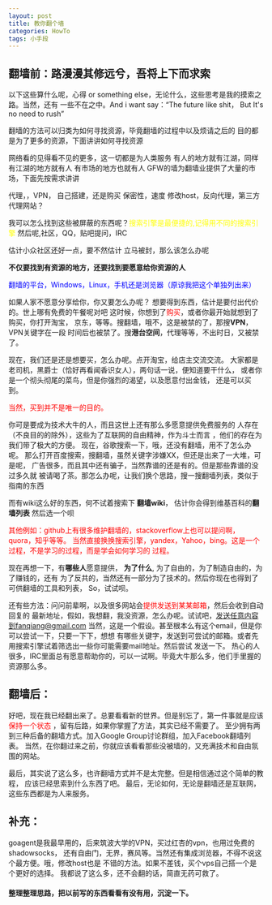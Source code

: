 ```yaml
---
layout: post
title: 教你翻个墙
categories: HowTo
tags: 小手段
---
```


## 翻墙前：路漫漫其修远兮，吾将上下而求索

以下这些算什么呢，心得 or something else，无论什么，这些思考是我的摸索之路。当然，还有
一些不在之中。And i want say：“The future like shit， But It's no need to rush”



翻墙的方法可以归类为如何寻找资源，毕竟翻墙的过程中以及烦请之后的
目的都是为了更多的资源，下面讲讲如何寻找资源

网络看的见得看不见的更多，这一切都是为人类服务
有人的地方就有江湖，同样有江湖的地方就有人
有市场的地方也就有人
GFW的墙为翻墙业提供了大量的市场，下面先按需求讲讲

代理，，VPN， 自己搭建，还是购买
保密性，速度
修改host，反向代理，第三方代理网站？


我可以怎么找到这些被屏蔽的东西呢？<font color="yellow">搜索引擎是最便捷的,记得用不同的搜索引擎</font>
然后呢,社区，QQ，贴吧提问，IRC

估计小众社区还好一点，要不然估计
立马被封，那么该怎么办呢

**不仅要找到有资源的地方，还要找到要愿意给你资源的人**

<font color="blue"> 翻墙的平台，Windows，Linux，手机还是浏览器（原谅我把这个单独列出来）</font>

如果人家不愿意分享给你，你又要怎么办呢？
想要得到东西，估计是要付出代价的。世上哪有免费的午餐呢对吧
这时候，你想到了<font color="red">购买</font>，或者你最开始就想到了购买，你打开淘宝，
京东，等等。搜翻墙，哦不，这是被禁的了，那搜**VPN**，VPN关键字在一段
时间后也被禁了。搜**港台空间**，代理等等，不出时日，又被禁了。


现在，我们还是还是想要买，怎么办呢。点开淘宝，给店主交流交流。
大家都是老司机，黑爵士（恰好再看闻香识女人），两句话一说，便知道要干什么，
或者你是一个彻头彻尾的菜鸟，但是你强烈的渴望，以及愿意付出金钱，
还是可以买到。

<font color="red">当然，买到并不是唯一的目的。</font>

你可是要成为技术大牛的人，而且这世上还有那么多愿意提供免费服务的
人存在（不良目的的除外），这些为了互联网的自由精神，作为斗士而言
，他们的存在为我们带了极大的方便。
现在，谷歌搜索一下，哦，还没有翻墙，用不了怎么办呢。
那么打开百度搜索，搜翻墙，虽然关键字涉嫌XX，但还是出来了一大堆，可是呢，
广告很多，而且其中还有骗子，当然靠谱的还是有的。但是那些靠谱的没过多久就
被请喝了茶。那怎么办呢，让我们换个思路，搜一搜翻墙列表，类似于指南的东西

而有wiki这么好的东西，何不试着搜索下 **翻墙wiki**， 估计你会得到维基百科的**翻墙列表**
然后选一个呗

<font color = "red">
其他例如：github上有很多维护翻墙的，stackoverflow上也可以提问啊，quora，知乎等等。
当然直接换换搜索引擎，yandex，Yahoo，bing。这是一个过程，不是学习的过程，而是学会如何学习的
过程。
</font>

现在再想一下，有**哪些人**愿意提供， **为了什么**, 为了自由的，为了制造自由的，为了赚钱的，还有
为了反共的，当然还有一部分为了技术的。然后你现在也得到了可供翻墙的工具和列表，
So，试试呗。

还有些方法：问问前辈啊，以及很多网站会<font color = "red" >提供发送到某某邮箱</font>，然后会收到自动回复的
最新地址，假如，我想翻，我没资源，怎么办呢。试试吧，发送任意内容到fanqiang@gmail.com
当然，这是一个假设。甚至根本么有这个email，但是你可以尝试一下，只要一下下，想想
有哪些关键字，发送到可尝试的邮箱。或者先用搜索引擎试着筛选出一些你可能需要mail地址。然后尝试
发送一下。
热心的人很多，IRC里面总有愿意帮助你的，可以一试啊。毕竟大牛那么多，他们手里握的
资源那么多。

## 翻墙后：
好吧，现在我已经翻出来了。总要看看新的世界。但是别忘了，第一件事就是应该<font color = "red" >保持一个状态</font>
，留有后路，如果你掌握了方法，其实已经不需要了。
至少拥有两到三种后备的翻墙方式。加入Google Group讨论群组，加入Facebook翻墙列表。
当然，在你翻过来之前，你就应该看看那些没被墙的，又充满技术和自由氛围的网站。




最后，其实说了这么多，也许翻墙方式并不是太完整。但是相信通过这个简单的教程，
应该已经思索到什么东西了吧。
最后，无论如何，无论是翻墙还是互联网，这些东西都是为人来服务。



## 补充：

goagent是我最早用的，后来筑波大学的VPN，买过红杏的vpn，也用过免费的shadowsocks，
还有自由门，无界，赛风等。当然还有集成浏览器，不得不说这个最方便。哦，修改host也是
不错的方法。如果不差钱，买个vps自己搭一个是个更好的选择。
我都说了这么多，还不会翻的话，简直无药可救了。
	

#### 整理整理思路，把以前写的东西看看有没有用，沉淀一下。








